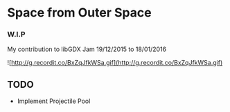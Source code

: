 # Space from Outer Space

### W.I.P

My contribution to libGDX Jam 19/12/2015 to 18/01/2016

![http://g.recordit.co/BxZqJfkWSa.gif](http://g.recordit.co/BxZqJfkWSa.gif)

## TODO

* Implement Projectile Pool
